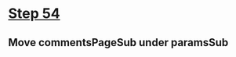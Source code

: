 # [Step 54](https://github.com/kamilkisiela/GitHunt-Lite-Angular/tree/step54)

## Move commentsPageSub under paramsSub

